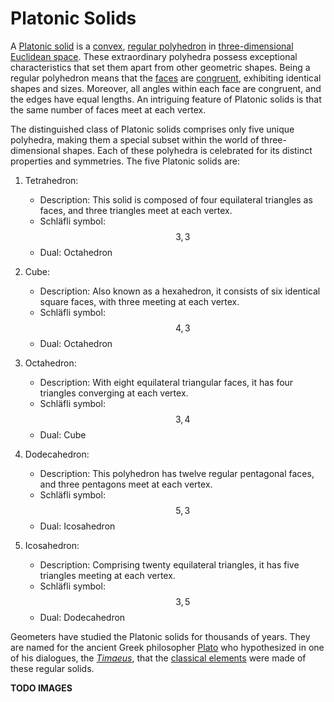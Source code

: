 # Platonic Solids

A [Platonic solid](https://en.wikipedia.org/wiki/Platonic_solid) is a [convex](https://en.wikipedia.org/wiki/Convex_polytope), [regular polyhedron](https://en.wikipedia.org/wiki/Regular_polyhedron) in [three-dimensional Euclidean space](https://en.wikipedia.org/wiki/Three-dimensional_space). These extraordinary polyhedra possess exceptional characteristics that set them apart from other geometric shapes. Being a regular polyhedron means that the [faces](https://en.wikipedia.org/wiki/Face_(geometry)) are [congruent](https://en.wikipedia.org/wiki/Congruence_(geometry)), exhibiting identical shapes and sizes. Moreover, all angles within each face are congruent, and the edges have equal lengths. An intriguing feature of Platonic solids is that the same number of faces meet at each vertex.

The distinguished class of Platonic solids comprises only five unique polyhedra, making them a special subset within the world of three-dimensional shapes. Each of these polyhedra is celebrated for its distinct properties and symmetries. The five Platonic solids are:

1. Tetrahedron:
   - Description: This solid is composed of four equilateral triangles as faces, and three triangles meet at each vertex.
   - Schläfli symbol: $${3, 3}$$
   - Dual: Octahedron

2. Cube:
   - Description: Also known as a hexahedron, it consists of six identical square faces, with three meeting at each vertex.
   - Schläfli symbol: $${4, 3}$$
   - Dual: Octahedron

3. Octahedron:
   - Description: With eight equilateral triangular faces, it has four triangles converging at each vertex.
   - Schläfli symbol: $${3, 4}$$
   - Dual: Cube

4. Dodecahedron:
   - Description: This polyhedron has twelve regular pentagonal faces, and three pentagons meet at each vertex.
   - Schläfli symbol: $${5, 3}$$
   - Dual: Icosahedron

5. Icosahedron:
   - Description: Comprising twenty equilateral triangles, it has five triangles meeting at each vertex.
   - Schläfli symbol: $${3, 5}$$
   - Dual: Dodecahedron

Geometers have studied the Platonic solids for thousands of years. They are named for the ancient Greek philosopher [Plato](https://en.wikipedia.org/wiki/Plato) who hypothesized in one of his dialogues, the [*Timaeus*](https://en.wikipedia.org/wiki/Timaeus_(dialogue)), that the [classical elements](https://en.wikipedia.org/wiki/Classical_element) were made of these regular solids.

**TODO IMAGES**
